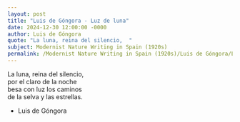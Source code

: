 ```yaml
---
layout: post
title: "Luis de Góngora - Luz de luna"
date: 2024-12-30 12:00:00 -0000
author: Luis de Góngora
quote: "La luna, reina del silencio,  "
subject: Modernist Nature Writing in Spain (1920s)
permalink: /Modernist Nature Writing in Spain (1920s)/Luis de Góngora/Luis de Góngora - Luz de luna
---
```


La luna, reina del silencio,  
por el claro de la noche  
besa con luz los caminos  
de la selva y las estrellas.

- Luis de Góngora
